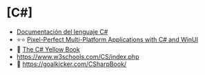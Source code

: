 # [C#]

- [Documentación del lenguaje C#](https://learn.microsoft.com/es-es/dotnet/csharp/)
- ⭐⭐ [Pixel-Perfect Multi-Platform Applications with C# and WinUI](https://platform.uno/)
- 📕 [The C# Yellow Book](https://www.robmiles.com/c-yellow-book/)
- <https://www.w3schools.com/CS/index.php>
- 📕 <https://goalkicker.com/CSharpBook/>
